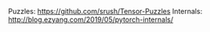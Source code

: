 Puzzles: https://github.com/srush/Tensor-Puzzles
Internals: http://blog.ezyang.com/2019/05/pytorch-internals/
